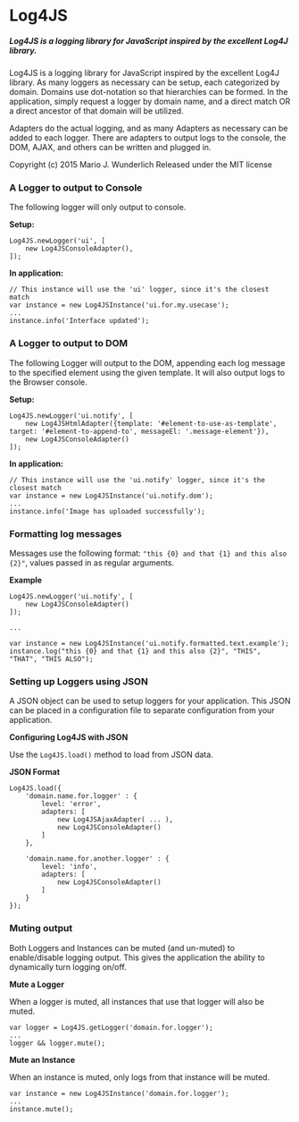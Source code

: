 # Log4JS

##### Log4JS is a logging library for JavaScript inspired by the excellent Log4J library.

Log4JS is a logging library for JavaScript inspired by the excellent Log4J library.
As many loggers as necessary can be setup, each categorized by domain. Domains use dot-notation so
that hierarchies can be formed. In the application, simply request a logger by domain name, and
a direct match OR a direct ancestor of that domain will be utilized.
    
    
Adapters do the actual logging, and as many Adapters as necessary can be added to each
logger. There are adapters to output logs to the console, the DOM, AJAX, and others can be
written and plugged in.
    
    
Copyright (c) 2015 Mario J. Wunderlich
Released under the MIT license

### A Logger to output to Console

The following logger will only output to console.

__Setup:__

````
Log4JS.newLogger('ui', [
    new Log4JSConsoleAdapter(),
]);
````

__In application:__

````
// This instance will use the 'ui' logger, since it's the closest match
var instance = new Log4JSInstance('ui.for.my.usecase');
...
instance.info('Interface updated');
````

### A Logger to output to DOM

The following Logger will output to the DOM, appending each log message to the specified element using the given template.
It will also output logs to the Browser console.

__Setup:__

````
Log4JS.newLogger('ui.notify', [
    new Log4JSHtmlAdapter({template: '#element-to-use-as-template', target: '#element-to-append-to', messageEl: '.message-element'}),
    new Log4JSConsoleAdapter()
]);
````

__In application:__

````
// This instance will use the 'ui.notify' logger, since it's the closest match
var instance = new Log4JSInstance('ui.notify.dom');
...
instance.info('Image has uploaded successfully');
````

### Formatting log messages

Messages use the following format: `"this {0} and that {1} and this also {2}"`, values passed in as regular arguments.

__Example__

````
Log4JS.newLogger('ui.notify', [
    new Log4JSConsoleAdapter()
]);

...

var instance = new Log4JSInstance('ui.notify.formatted.text.example');
instance.log("this {0} and that {1} and this also {2}", "THIS", "THAT", "THIS ALSO");
````

### Setting up Loggers using JSON

A JSON object can be used to setup loggers for your application. This JSON can be placed in a configuration file to separate configuration from your application.

__Configuring Log4JS with JSON__

Use the `Log4JS.load()` method to load from JSON data.

__JSON Format__

````
Log4JS.load({
    'domain.name.for.logger' : {
        level: 'error',
        adapters: [
            new Log4JSAjaxAdapter( ... ),
            new Log4JSConsoleAdapter()
        ]
    },

    'domain.name.for.another.logger' : {
        level: 'info',
        adapters: [
            new Log4JSConsoleAdapter()
        ]
    }
});
````

### Muting output

Both Loggers and Instances can be muted (and un-muted) to enable/disable logging output. This gives the application the ability to dynamically turn logging on/off.

__Mute a Logger__

When a logger is muted, all instances that use that logger will also be muted.

````
var logger = Log4JS.getLogger('domain.for.logger');
...
logger && logger.mute();
````

__Mute an Instance__

When an instance is muted, only logs from that instance will be muted.

````
var instance = new Log4JSInstance('domain.for.logger');
...
instance.mute();
````

